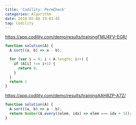 ```yaml
---
title: 'Codility: PermCheck'
categories: Algorithm
date: 2018-05-08 19:03:45
tag: Codility
---
```

https://app.codility.com/demo/results/trainingFMU4FV-EGR/
```javascript
function solution(A) {
  A.sort((a, b) => a - b);

  for (var i = 0; i < A.length; i++) {
    if (A[i] !== i+1) {
      return 0;
    }
  }
  return 1
}

```


https://app.codility.com/demo/results/trainingAAH8ZP-A7Z/
```javascript
function solution(A) {
  A.sort((a, b) => a - b);
  return Number(A.every((elem, idx) => elem === idx + 1));
}
```

